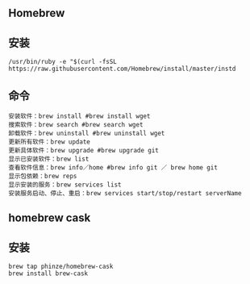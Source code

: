 ## Homebrew

## 安装

`/usr/bin/ruby -e "$(curl -fsSL https://raw.githubusercontent.com/Homebrew/install/master/instd`

## 命令

`安装软件：brew install #brew install wget`  
`搜索软件：brew search #brew search wget`  
`卸载软件：brew uninstall #brew uninstall wget`  
`更新所有软件：brew update`  
`更新具体软件：brew upgrade #brew upgrade git`  
`显示已安装软件：brew list`  
`查看软件信息：brew info／home #brew info git ／ brew home git`  
`显示包依赖：brew reps`  
`显示安装的服务：brew services list`  
`安装服务启动、停止、重启：brew services start/stop/restart serverName`

## homebrew cask

## 安装

`brew tap phinze/homebrew-cask`  
`brew install brew-cask`

